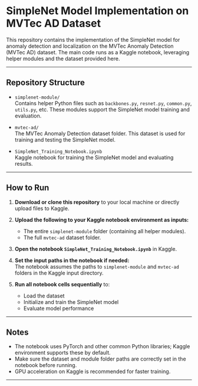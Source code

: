 # SimpleNet Model Implementation on MVTec AD Dataset

This repository contains the implementation of the SimpleNet model for anomaly detection and localization on the MVTec Anomaly Detection (MVTec AD) dataset. The main code runs as a Kaggle notebook, leveraging helper modules and the dataset provided here.

---

## Repository Structure

- `simplenet-module/`  
  Contains helper Python files such as `backbones.py`, `resnet.py`, `common.py`, `utils.py`, etc. These modules support the SimpleNet model training and evaluation.

- `mvtec-ad/`  
  The MVTec Anomaly Detection dataset folder. This dataset is used for training and testing the SimpleNet model.

- `SimpleNet_Training_Notebook.ipynb`  
  Kaggle notebook for training the SimpleNet model and evaluating results.

---

## How to Run

1. **Download or clone this repository** to your local machine or directly upload files to Kaggle.

2. **Upload the following to your Kaggle notebook environment as inputs:**

   - The entire `simplenet-module` folder (containing all helper modules).
   - The full `mvtec-ad` dataset folder.

3. **Open the notebook `SimpleNet_Training_Notebook.ipynb`** in Kaggle.

4. **Set the input paths in the notebook if needed:**  
   The notebook assumes the paths to `simplenet-module` and `mvtec-ad` folders in the Kaggle input directory.

5. **Run all notebook cells sequentially** to:  
   - Load the dataset  
   - Initialize and train the SimpleNet model  
   - Evaluate model performance  
---

## Notes

- The notebook uses PyTorch and other common Python libraries; Kaggle environment supports these by default.
- Make sure the dataset and module folder paths are correctly set in the notebook before running.
- GPU acceleration on Kaggle is recommended for faster training.

---
